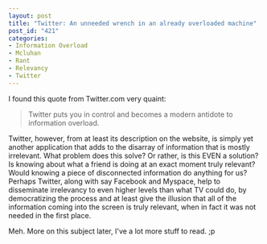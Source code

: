 ```yaml
--- 
layout: post
title: "Twitter: An unneeded wrench in an already overloaded machine"
post_id: "421"
categories:
- Information Overload
- Mcluhan
- Rant
- Relevancy
- Twitter
---
```

<p>I found this quote from Twitter.com very quaint:</p>  <blockquote>Twitter puts you in control and becomes a modern antidote to information overload.</blockquote>  <p>Twitter, however, from at least its description on the website, is simply yet another application that adds to the disarray of information that is mostly irrelevant. What problem does this solve? Or rather, is this EVEN a solution? Is knowing about what a friend is doing at an exact moment truly relevant? Would knowing a piece of disconnected information do anything for us? Perhaps Twitter, along with say Facebook and Myspace, help to disseminate irrelevancy to even higher levels than what TV could do, by democratizing the process and at least give the illusion that all of the information coming into the screen is truly relevant, when in fact it was not needed in the first place.</p>  <p>Meh. More on this subject later, I've a lot more stuff to read. ;p</p>
